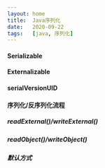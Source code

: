 ```yaml
---
layout: home
title:  Java序列化
date:   2020-09-22
tags:   [java, 序列化]
---
```


#### Serializable

#### Externalizable

#### serialVersionUID

#### 序列化/反序列化流程

##### readExternal()/writeExternal()

##### readObject()/writeObject()

##### 默认方式
